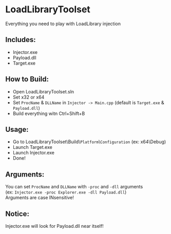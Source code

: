 # LoadLibraryToolset
 Everything you need to play with LoadLibrary injection

## Includes:
- Injector.exe
- Payload.dll
- Target.exe

## How to Build:
- Open LoadLibraryToolset.sln
- Set x32 or x64
- Set `ProcName` & `DLLName` in `Injector -> Main.cpp` (default is `Target.exe` & `Payload.dll`)
- Build everything witn Ctrl+Shift+B

## Usage:
- Go to LoadLibraryToolset\Build\\`Platform`\\`Configuration` (ex: x64\Debug)
- Launch Target.exe
- Launch Injector.exe
- Done!

## Arguments:
You can set `ProcName` and `DLLName` with `-proc` and `-dll` arguments  
(ex: `Injector.exe -proc Explorer.exe -dll Payload.dll`)  
Arguments are case INsensitive!

## Notice:
Injector.exe will look for Payload.dll near itself!
